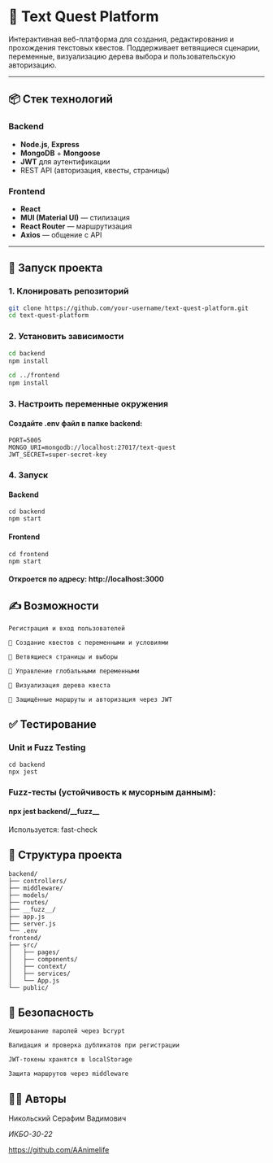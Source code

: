 # 🧩 Text Quest Platform

Интерактивная веб-платформа для создания, редактирования и прохождения текстовых квестов. Поддерживает ветвящиеся сценарии, переменные, визуализацию дерева выбора и пользовательскую авторизацию.

---

## 📦 Стек технологий

### Backend
- **Node.js**, **Express**
- **MongoDB** + **Mongoose**
- **JWT** для аутентификации
- REST API (авторизация, квесты, страницы)

### Frontend
- **React**
- **MUI (Material UI)** — стилизация
- **React Router** — маршрутизация
- **Axios** — общение с API

---

## 🚀 Запуск проекта

### 1. Клонировать репозиторий

```bash
git clone https://github.com/your-username/text-quest-platform.git
cd text-quest-platform
```
### 2. Установить зависимости

```bash
cd backend
npm install

cd ../frontend
npm install
```
### 3. Настроить переменные окружения

#### Создайте .env файл в папке backend:

```
PORT=5005
MONGO_URI=mongodb://localhost:27017/text-quest
JWT_SECRET=super-secret-key
```
### 4. Запуск
#### Backend
```
cd backend
npm start
```
#### Frontend
```
cd frontend
npm start
```

#### Откроется по адресу: http://localhost:3000
## ✍ Возможности

    Регистрация и вход пользователей

    📖 Создание квестов с переменными и условиями

    🧭 Ветвящиеся страницы и выборы

    🧠 Управление глобальными переменными

    🌳 Визуализация дерева квеста

    🔐 Защищённые маршруты и авторизация через JWT

## ✅ Тестирование
### Unit и Fuzz Testing
```
cd backend
npx jest
```
### Fuzz-тесты (устойчивость к мусорным данным):

#### npx jest backend/\_\_fuzz\_\_

Используется: fast-check
## 📁 Структура проекта
    backend/
    ├── controllers/
    ├── middleware/
    ├── models/
    ├── routes/
    ├── __fuzz__/       
    ├── app.js
    ├── server.js
    └── .env
    frontend/
    ├── src/
    │   ├── pages/
    │   ├── components/
    │   ├── context/
    │   ├── services/
    │   └── App.js
    └── public/


## 🔐 Безопасность

    Хеширование паролей через bcrypt

    Валидация и проверка дубликатов при регистрации

    JWT-токены хранятся в localStorage

    Защита маршрутов через middleware

## 👨‍💻 Авторы

Никольский Серафим Вадимович

*ИКБО-30-22*

https://github.com/AAnimelife
    

